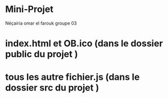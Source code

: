 # Mini-Projet

Néçairia omar el farouk
groupe 03

# index.html et OB.ico (dans le dossier public du projet )
# tous les autre fichier.js (dans le dossier src du projet )
